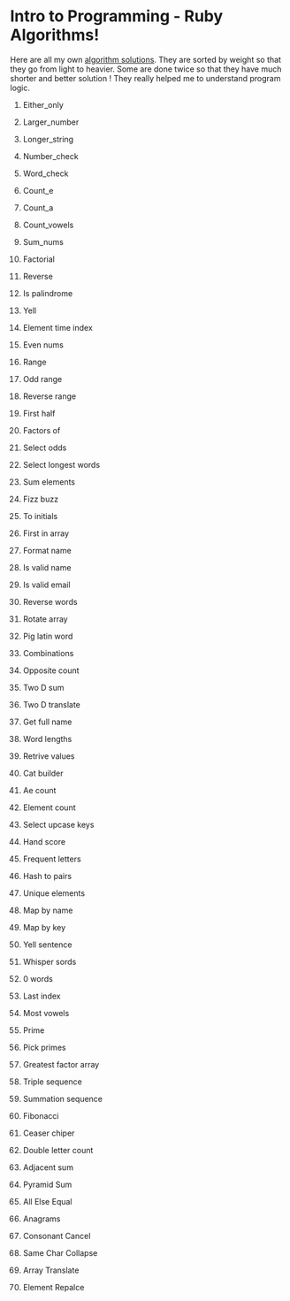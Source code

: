 #  Intro to Programming  - Ruby Algorithms!

Here are all my own [algorithm solutions](https://github.com/MarkoDjuric/Ruby-Algorithms-/blob/master/Algorithms.rb). They are sorted by weight so that they go from light to heavier. Some are done twice so that they have much shorter and better solution ! They really helped me to understand program logic.

 
1. Either_only

2. Larger_number

3. Longer_string

4. Number_check

5. Word_check

6. Count_e

7. Count_a

8. Count_vowels

9. Sum_nums

10. Factorial

11. Reverse

12. Is palindrome

13. Yell

14. Element time index

15. Even nums

16. Range

17. Odd range

18. Reverse range

19. First half

20. Factors of

21. Select odds

22. Select longest words

23. Sum elements

24. Fizz buzz

25. To initials

26. First in array

27. Format name

28. Is valid name

29. Is valid email

30. Reverse words

31. Rotate array

32. Pig latin word

33. Combinations

34. Opposite count

35. Two D sum

36. Two D translate

37. Get full name

38. Word lengths

39. Retrive values

40. Cat builder

41. Ae count

42. Element count

43. Select upcase keys

44. Hand score

45. Frequent letters

46. Hash to pairs

47. Unique elements

48. Map by name

49. Map by key

50. Yell sentence

51. Whisper sords

52. 0 words

53. Last index

54. Most vowels

55. Prime 

56. Pick primes

57. Greatest factor array

68. Triple sequence

69. Summation sequence

70. Fibonacci

71. Ceaser chiper

72. Double letter count

73. Adjacent sum

74. Pyramid Sum

75. All Else Equal

76. Anagrams

77. Consonant Cancel

78. Same Char Collapse

79. Array Translate

80. Element Repalce









